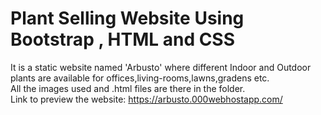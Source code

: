 # Plant Selling Website Using Bootstrap , HTML and CSS
It is a static website named 'Arbusto' where different Indoor and Outdoor plants are available for offices,living-rooms,lawns,gradens etc.
<br> All the images used and .html files are there in the folder.
<br> Link to preview the website: https://arbusto.000webhostapp.com/
